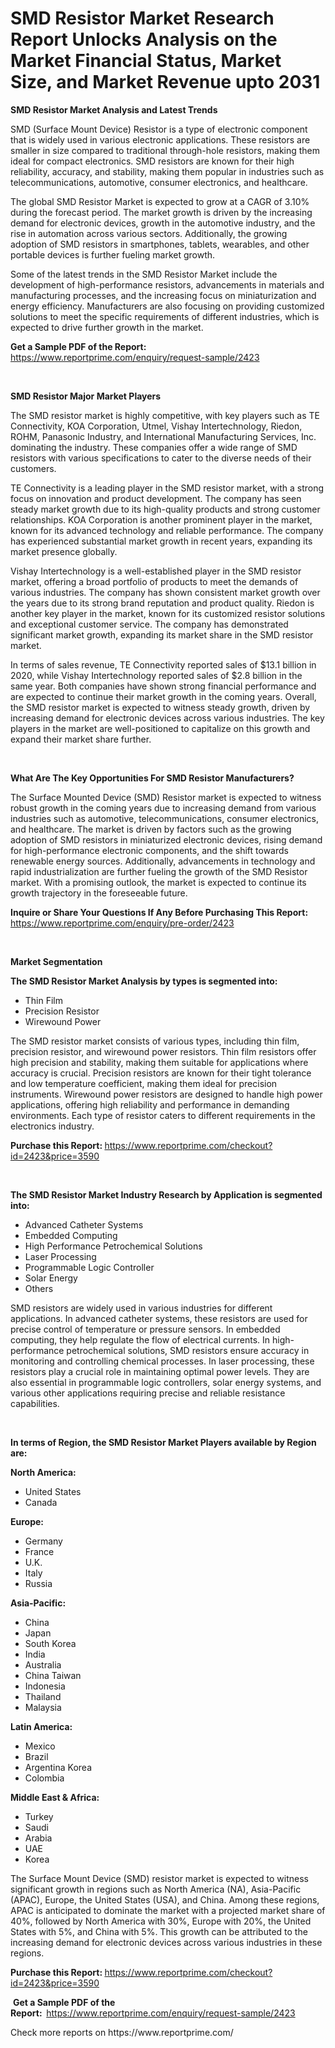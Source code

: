 <p><h1>SMD Resistor Market Research Report Unlocks Analysis on the Market Financial Status, Market Size, and Market Revenue upto 2031</h1></p><p><strong>SMD Resistor Market Analysis and Latest Trends</strong></p>
<p><p>SMD (Surface Mount Device) Resistor is a type of electronic component that is widely used in various electronic applications. These resistors are smaller in size compared to traditional through-hole resistors, making them ideal for compact electronics. SMD resistors are known for their high reliability, accuracy, and stability, making them popular in industries such as telecommunications, automotive, consumer electronics, and healthcare.</p><p>The global SMD Resistor Market is expected to grow at a CAGR of 3.10% during the forecast period. The market growth is driven by the increasing demand for electronic devices, growth in the automotive industry, and the rise in automation across various sectors. Additionally, the growing adoption of SMD resistors in smartphones, tablets, wearables, and other portable devices is further fueling market growth.</p><p>Some of the latest trends in the SMD Resistor Market include the development of high-performance resistors, advancements in materials and manufacturing processes, and the increasing focus on miniaturization and energy efficiency. Manufacturers are also focusing on providing customized solutions to meet the specific requirements of different industries, which is expected to drive further growth in the market.</p></p>
<p><strong>Get a Sample PDF of the Report:&nbsp;</strong> <a href="https://www.reportprime.com/enquiry/request-sample/2423">https://www.reportprime.com/enquiry/request-sample/2423</a></p>
<p>&nbsp;</p>
<p><strong>SMD Resistor Major Market Players</strong></p>
<p><p>The SMD resistor market is highly competitive, with key players such as TE Connectivity, KOA Corporation, Utmel, Vishay Intertechnology, Riedon, ROHM, Panasonic Industry, and International Manufacturing Services, Inc. dominating the industry. These companies offer a wide range of SMD resistors with various specifications to cater to the diverse needs of their customers.</p><p>TE Connectivity is a leading player in the SMD resistor market, with a strong focus on innovation and product development. The company has seen steady market growth due to its high-quality products and strong customer relationships. KOA Corporation is another prominent player in the market, known for its advanced technology and reliable performance. The company has experienced substantial market growth in recent years, expanding its market presence globally.</p><p>Vishay Intertechnology is a well-established player in the SMD resistor market, offering a broad portfolio of products to meet the demands of various industries. The company has shown consistent market growth over the years due to its strong brand reputation and product quality. Riedon is another key player in the market, known for its customized resistor solutions and exceptional customer service. The company has demonstrated significant market growth, expanding its market share in the SMD resistor market.</p><p>In terms of sales revenue, TE Connectivity reported sales of $13.1 billion in 2020, while Vishay Intertechnology reported sales of $2.8 billion in the same year. Both companies have shown strong financial performance and are expected to continue their market growth in the coming years. Overall, the SMD resistor market is expected to witness steady growth, driven by increasing demand for electronic devices across various industries. The key players in the market are well-positioned to capitalize on this growth and expand their market share further.</p></p>
<p>&nbsp;</p>
<p><strong>What Are The Key Opportunities For SMD Resistor Manufacturers?</strong></p>
<p><p>The Surface Mounted Device (SMD) Resistor market is expected to witness robust growth in the coming years due to increasing demand from various industries such as automotive, telecommunications, consumer electronics, and healthcare. The market is driven by factors such as the growing adoption of SMD resistors in miniaturized electronic devices, rising demand for high-performance electronic components, and the shift towards renewable energy sources. Additionally, advancements in technology and rapid industrialization are further fueling the growth of the SMD Resistor market. With a promising outlook, the market is expected to continue its growth trajectory in the foreseeable future.</p></p>
<p><strong>Inquire or Share Your Questions If Any Before Purchasing This Report:</strong> <a href="https://www.reportprime.com/enquiry/pre-order/2423">https://www.reportprime.com/enquiry/pre-order/2423</a></p>
<p>&nbsp;</p>
<p><strong>Market Segmentation</strong></p>
<p><strong>The SMD Resistor Market Analysis by types is segmented into:</strong></p>
<p><ul><li>Thin Film</li><li>Precision Resistor</li><li>Wirewound Power</li></ul></p>
<p><p>The SMD resistor market consists of various types, including thin film, precision resistor, and wirewound power resistors. Thin film resistors offer high precision and stability, making them suitable for applications where accuracy is crucial. Precision resistors are known for their tight tolerance and low temperature coefficient, making them ideal for precision instruments. Wirewound power resistors are designed to handle high power applications, offering high reliability and performance in demanding environments. Each type of resistor caters to different requirements in the electronics industry.</p></p>
<p><strong>Purchase this Report:&nbsp;</strong><a href="https://www.reportprime.com/checkout?id=2423&price=3590">https://www.reportprime.com/checkout?id=2423&price=3590</a></p>
<p>&nbsp;</p>
<p><strong>The SMD Resistor Market Industry Research by Application is segmented into:</strong></p>
<p><ul><li>Advanced Catheter Systems</li><li>Embedded Computing</li><li>High Performance Petrochemical Solutions</li><li>Laser Processing</li><li>Programmable Logic Controller</li><li>Solar Energy</li><li>Others</li></ul></p>
<p><p>SMD resistors are widely used in various industries for different applications. In advanced catheter systems, these resistors are used for precise control of temperature or pressure sensors. In embedded computing, they help regulate the flow of electrical currents. In high-performance petrochemical solutions, SMD resistors ensure accuracy in monitoring and controlling chemical processes. In laser processing, these resistors play a crucial role in maintaining optimal power levels. They are also essential in programmable logic controllers, solar energy systems, and various other applications requiring precise and reliable resistance capabilities.</p></p>
<p>&nbsp;</p>
<p><strong>In terms of Region, the SMD Resistor Market Players available by Region are:</strong></p>
<p>
    <p> <strong> North America: </strong>
        <ul>
            <li>United States</li>
            <li>Canada</li>
        </ul>
        </p> 
    <p> <strong> Europe: </strong>
        <ul>
            <li>Germany</li>
            <li>France</li>
            <li>U.K.</li>
            <li>Italy</li>
            <li>Russia</li>
        </ul>
        </p> 
    <p> <strong> Asia-Pacific: </strong>
        <ul>
            <li>China</li>
            <li>Japan</li>
            <li>South Korea</li>
            <li>India</li>
            <li>Australia</li>
            <li>China Taiwan</li>
            <li>Indonesia</li>
            <li>Thailand</li>
            <li>Malaysia</li>
        </ul>
        </p> 
    <p> <strong> Latin America: </strong>
        <ul>
            <li>Mexico</li>
            <li>Brazil</li>
            <li>Argentina Korea</li>
            <li>Colombia</li>
        </ul>
        </p> 
    <p> <strong> Middle East & Africa: </strong>
        <ul>
            <li>Turkey</li>
            <li>Saudi</li>
            <li>Arabia</li>
            <li>UAE</li>
            <li>Korea</li>
        </ul>
    </p>
    </p>
<p><p>The Surface Mount Device (SMD) resistor market is expected to witness significant growth in regions such as North America (NA), Asia-Pacific (APAC), Europe, the United States (USA), and China. Among these regions, APAC is anticipated to dominate the market with a projected market share of 40%, followed by North America with 30%, Europe with 20%, the United States with 5%, and China with 5%. This growth can be attributed to the increasing demand for electronic devices across various industries in these regions.</p></p>
<p><strong>Purchase this Report: </strong><a href="https://www.reportprime.com/checkout?id=2423&price=3590">https://www.reportprime.com/checkout?id=2423&price=3590</a></p>
<p>&nbsp;<strong>Get a Sample PDF of the Report:&nbsp;&nbsp;</strong><a href="https://www.reportprime.com/enquiry/request-sample/2423">https://www.reportprime.com/enquiry/request-sample/2423</a></p>
<p><strong></strong></p>
<p>Check more reports on https://www.reportprime.com/</p>